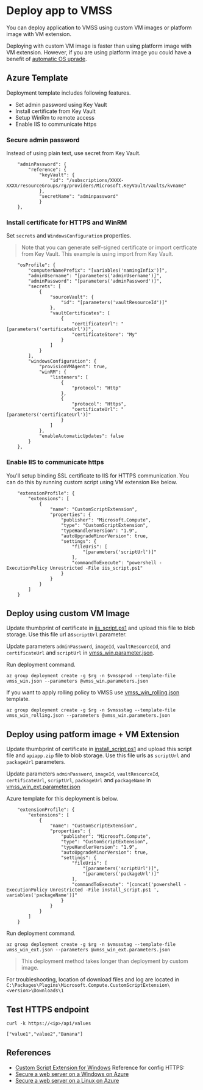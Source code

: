 # Deploy app to VMSS

You can deploy application to VMSS using custom VM images or platform image with VM extension.

Deploying with custom VM image is faster than using platform image with VM extension. However, if you are using platform image you could have a benefit of [automatic OS uprade](https://docs.microsoft.com/en-us/azure/virtual-machine-scale-sets/virtual-machine-scale-sets-automatic-upgrade).

## Azure Template

Deployment template includes following features.

- Set admin password using Key Vault
- Install certificate from Key Vault
- Setup WinRm to remote access
- Enable IIS to communicate https

### Secure admin password

Instead of using plain text, use secret from Key Vault.

```
    "adminPassword": {
        "reference": {
            "keyVault": {
                "id": "/subscriptions/XXXX-XXXX/resourceGroups/rg/providers/Microsoft.KeyVault/vaults/kvname"
            },
            "secretName": "adminpassword"
            }
    },
```

### Install certificate for HTTPS and WinRM

Set `secrets` and `WindowsConfiguration` properties.

> Note that you can generate self-signed certificate or import certficate from Key Vault. This example is using import from Key Vault.

```
    "osProfile": {
        "computerNamePrefix": "[variables('namingInfix')]",
        "adminUsername": "[parameters('adminUsername')]",
        "adminPassword": "[parameters('adminPassword')]",
        "secrets": [
            {
                "sourceVault": {
                    "id": "[parameters('vaultResourceId')]"
                },
                "vaultCertificates": [
                    {
                        "certificateUrl": "[parameters('certificateUrl')]",
                        "certificateStore": "My"
                    }
                ]
            }
        ],
        "windowsConfiguration": {
            "provisionVMAgent": true,
            "winRM": {
                "listeners": [
                    {
                        "protocol": "Http"
                    },
                    {
                        "protocol": "Https",
                        "certificateUrl": "[parameters('certificateUrl')]"
                    }
                ]
            },
            "enableAutomaticUpdates": false
        }
    },
```

### Enable IIS to communicate https

You'll setup binding SSL certificate to IIS for HTTPS communication. You can do this by running custom script using VM extension like below.

```
    "extensionProfile": {
        "extensions": [
            {
                "name": "CustomScriptExtension",
                "properties": {
                    "publisher": "Microsoft.Compute",
                    "type": "CustomScriptExtension",
                    "typeHandlerVersion": "1.9",
                    "autoUpgradeMinorVersion": true,
                    "settings": {
                        "fileUris": [
                            "[parameters('scriptUrl')]"
                        ],
                        "commandToExecute": "powershell -ExecutionPolicy Unrestricted -File iis_script.ps1"
                    }
                }
            }
        ]
    }
```

## Deploy using custom VM Image

Update thumbprint of certificate in [iis_script.ps1](./asset/iis_script.ps1) and upload this file to blob storage. Use this file url as`scriptUrl` parameter.

Update parameters `adminPassword`, `imageId`, `vaultResourceId`, and `certificateUrl` and `scriptUrl` in [vmss_win.parameter.json](./template/vmss_win.parameter.json).

Run deployment command.

```
az group deployment create -g $rg -n $vmssprod --template-file vmss_win.json --parameters @vmss_win.parameters.json

```

If you want to apply rolling policy to VMSS use [vmss_win_rolling.json](./template/vmss_win_rolling.json) template.

```
az group deployment create -g $rg -n $vmssstag --template-file vmss_win_rolling.json --parameters @vmss_win.parameters.json
```

## Deploy using patform image + VM Extension

Update thumbprint of certificate in [install_script.ps1](./asset/install_script.ps1) and upload this script file and `apiapp.zip` file to blob storage. Use this file urls as `scriptUrl` and `packageUrl` parameters.

Update parameters `adminPassword`, `imageId`, `vaultResourceId`, `certificateUrl`, `scriptUrl`, `packageUrl` and `packageName` in [vmss_win_ext.parameter.json](./template/vmss_win_ext.parameter.json)

Azure template for this deployment is below.

```
    "extensionProfile": {
        "extensions": [
            {
                "name": "CustomScriptExtension",
                "properties": {
                    "publisher": "Microsoft.Compute",
                    "type": "CustomScriptExtension",
                    "typeHandlerVersion": "1.9",
                    "autoUpgradeMinorVersion": true,
                    "settings": {
                        "fileUris": [
                            "[parameters('scriptUrl')]",
                            "[parameters('packageUrl')]"
                        ],
                        "commandToExecute": "[concat('powershell -ExecutionPolicy Unrestricted -File install_script.ps1 ', variables('packageName')]"
                    }
                }
            }
        ]
    }
```

Run deployment command.

```
az group deployment create -g $rg -n $vmssstag --template-file vmss_win_ext.json --parameters @vmss_win_ext.parameters.json
```

> This deployment method takes longer than deployment by custom image.

For troubleshooting, location of download files and log are located in `C:\Packages\Plugins\Microsoft.Compute.CustomScriptExtension\<version>\Downloads\1`

## Test HTTPS endpoint

```
curl -k https://<ip>/api/values

["value1","value2","Banana"]
```


## References

- [Custom Script Extension for Windows](https://docs.microsoft.com/en-us/azure/virtual-machines/extensions/custom-script-windows)
Reference for config HTTPS:
- [Secure a web server on a Windows on Azure](https://docs.microsoft.com/en-us/azure/virtual-machines/windows/tutorial-secure-web-server)
- [Secure a web server on a Linux on Azure](https://docs.microsoft.com/en-us/azure/virtual-machines/linux/tutorial-secure-web-server)